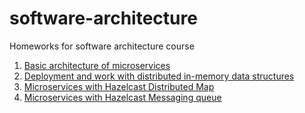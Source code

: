 # software-architecture
Homeworks for software architecture course

1. [Basic architecture of microservices](https://github.com/romanyshyn-natalia/software-architecture/tree/micro_basics)
2. [Deployment and work with distributed in-memory data structures](https://github.com/romanyshyn-natalia/software-architecture/tree/hw2_hazelcast)
3. [Microservices with Hazelcast Distributed Map](https://github.com/romanyshyn-natalia/software-architecture/tree/micro_hazelcast)
4. [Microservices with Hazelcast Messaging queue](https://github.com/romanyshyn-natalia/software-architecture/tree/micro_mq)

